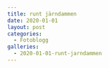 ```yaml
---
title: runt järndammen
date: 2020-01-01
layout: post
categories:
  - Fotoblogg
galleries:
  - 2020-01-01-runt-jarndammen
---
```

